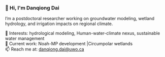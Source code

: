 ### 👋 Hi, I'm Danqiong Dai
I’m a postdoctoral researcher working on groundwater modeling, wetland hydrology, and irrigation impacts on regional climate.

🔬 Interests: hydrological modeling, Human-water-climate nexus, sustainable water management  
🌱 Current work: Noah-MP development |Circumpolar wetlands  
📫 Reach me at: danqiong.dai@uwo.ca
